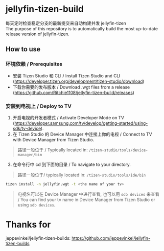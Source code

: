 # jellyfin-tizen-build
每天定时检查稳定分支的最新提交来自动构建并发 jellyfin-tizen  
The purpose of this repository is to automatically build the most up-to-date release version of jellyfin-tizen.

## How to use
### 环境依赖 / Prerequisites
- 安装  Tizen Studio 和 CLI / Install Tizen Studio and CLI (https://developer.tizen.org/development/tizen-studio/download)
- 下载你需要的发布版本 / Download .wgt files from a release (https://github.com/Ritchie1108/jellyfin-tizen-build/releases)

### 安装到电视上 / Deploy to TV
1. 开启电视的开发者模式 / Activate Developer Mode on TV (https://developer.samsung.com/tv/develop/getting-started/using-sdk/tv-device).
2. 在 Tizen Studio 的 Device Manager 中连接上你的电视 / Connect to TV with Device Manager from Tizen Studio. 
> 路径一般位于 / Typically located in: `/tizen-studio/tools/device-manager/bin`
3. 在命令行中 cd 到下面的目录 / To navigate to your directory.
> 路径一般位于/ typically located in: `/tizen-studio/tools/ide/bin`
```bash
tizen install -n jellyfin.wgt -t <the name of your tv>
```
> 电视名可以在 Device Manager 中进行查看, 也可以用 `sdb devices` 来查看 /  You can find your tv name in Device Manager from Tizen Studio or using `sdb devices`.  

# Thanks for
jeppevinkel/jellyfin-tizen-builds: https://github.com/jeppevinkel/jellyfin-tizen-builds
